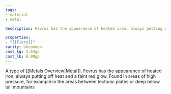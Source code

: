 ```yaml
---
tags:
- material
- metal

description: Fevrus has the appearance of heated iron, always putting off heat and a faint red glow. Found in areas of high pressure, for example in the areas between tectonic plates or deep below tall mountains

properties:
- "[[Fiery]]"
rarity: Uncommon
cost_kg: 3.63gp
cost_lb: 8.00gp
---
```

A type of [[Metals Overview|Metal]]. Fevrus has the appearance of heated iron, always putting off heat and a faint red glow. Found in areas of high pressure, for example in the areas between tectonic plates or deep below tall mountains